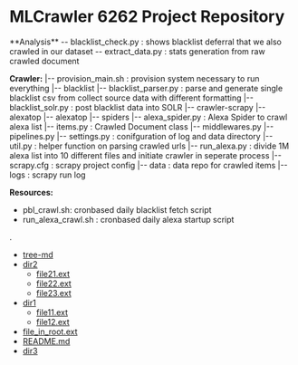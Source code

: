 <h1> MLCrawler 6262 Project Repository </h1>
**Analysis**
 -- blacklist_check.py : shows blacklist deferral that we also crawled in our dataset
 -- extract_data.py : stats generation from raw crawled document


**Crawler:**
|-- provision_main.sh : provision system necessary to run everything
|-- blacklist
    |-- blacklist_parser.py : parse and generate single blacklist csv from collect source data with different formatting
    |-- blacklist_solr.py : post blacklist data into SOLR
|-- crawler-scrapy
  |-- alexatop
    |-- alexatop
      |-- spiders
        |-- alexa_spider.py : Alexa Spider to crawl alexa list
      |-- items.py : Crawled Document class
      |-- middlewares.py
      |-- pipelines.py
      |-- settings.py : conifguration of log and data directory
      |-- util.py : helper function on parsing crawled urls
    |-- run_alexa.py : divide 1M alexa list into 10 different files and initiate crawler in seperate process
    |-- scrapy.cfg : scrapy project config
    |-- data : data repo for crawled items
    |-- logs : scrapy run log

**Resources:**
  - pbl_crawl.sh: cronbased daily blacklist fetch script
  - run_alexa_crawl.sh : cronbased daily alexa startup script


.
 * [tree-md](./tree-md)
 * [dir2](./dir2)
   * [file21.ext](./dir2/file21.ext)
   * [file22.ext](./dir2/file22.ext)
   * [file23.ext](./dir2/file23.ext)
 * [dir1](./dir1)
   * [file11.ext](./dir1/file11.ext)
   * [file12.ext](./dir1/file12.ext)
 * [file_in_root.ext](./file_in_root.ext)
 * [README.md](./README.md)
 * [dir3](./dir3)
